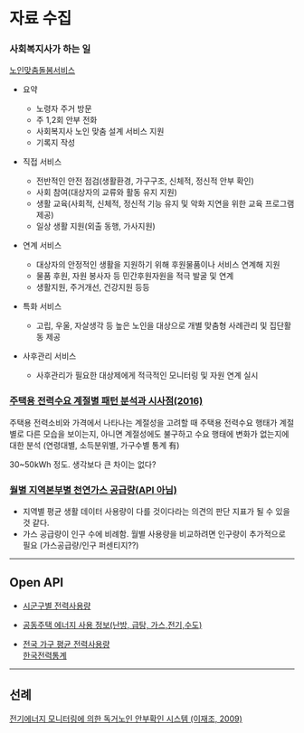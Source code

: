 # 자료 수집


### 사회복지사가 하는 일 

[노인맞춤돌봄서비스](https://easylaw.go.kr/CSP/CnpClsMainBtr.laf?popMenu=ov&csmSeq=673&ccfNo=4&cciNo=5&cnpClsNo=1)
- 요약
    - 노령자 주거 방문
    - 주 1,2회 안부 전화
    - 사회복지사 노인 맞춤 설계 서비스 지원
    - 기록지 작성

- 직접 서비스
    - 전반적인 안전 점검(생활환경, 가구구조, 신체적, 정신적 안부 확인)
    - 사회 참여(대상자의 교류와 활동 유지 지원)
    - 생활 교육(사회적, 신체적, 정신적 기능 유지 및 악화 지연을 위한 교육 프로그램 제공)
    - 일상 생활 지원(외출 동행, 가사지원)
- 연계 서비스
    - 대상자의 안정적인 생활을 지원하기 위해 후원물품이나 서비스 연계해 지원
    - 물품 후원, 자원 봉사자 등 민간후원자원을 적극 발굴 및 연계
    - 생활지원, 주거개선, 건강지원 등등
- 특화 서비스
    - 고립, 우울, 자살생각 등 높은 노인을 대상으로 개별 맞춤형 사례관리 및 집단활동 제공
- 사후관리 서비스
    - 사후관리가 필요한 대상제에게 적극적인 모니터링 및 자원 연계 실시

### [주택용 전력수요 계절별 패턴 분석과 시사점(2016)](http://www.keei.re.kr/keei/download/focus/ef1606/ef1606_80.pdf)

주택용 전력소비와 가격에서 나타나는
계절성을 고려할 때 주택용 전력수요 행태가 계절별로
다른 모습을 보이는지, 아니면 계절성에도 불구하고
수요 행태에 변화가 없는지에 대한 분석
(연령대별, 소득분위별, 가구수별 통계 有)

30~50kWh 정도. 생각보다 큰 차이는 없다?

### [월별 지역본부별 천연가스 공급량(API 아님)](https://www.data.go.kr/data/15049904/fileData.do)
-  지역별 평균 생활 데이터 사용량이 다를 것이다라는 의견의 판단 지표가 될 수 있을 것 같다.
- 가스 공급량이 인구 수에 비례함. 월별 사용량을 비교하려면 인구량이 추가적으로 필요 (가스공급량/인구 퍼센티지??)


---

## Open API
- [시군구별 전력사용량](https://www.data.go.kr/data/3069444/fileData.do)

- [공동주택 에너지 사용 정보(난방, 급탕, 가스,전기,수도)](https://www.data.go.kr/data/15012964/openapi.do)


- [전국 가구 평균 전력사용량](https://www.data.go.kr/data/15039291/fileData.do)</br>
[한국전력통계](https://home.kepco.co.kr/kepco/KO/ntcob/ntcobView.do?pageIndex=1&boardSeq=21057408&boardCd=BRD_000099&menuCd=FN05030103&parnScrpSeq=0&categoryCdGroup=&regDateGroup2=)</br>



---
## 선례
[전기에너지 모니터링에 의한 독거노인 안부확인 시스템 (이재조, 2009)](https://koreascience.kr/article/JAKO200843751954822.pdf)

